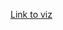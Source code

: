 [Link to viz](https://vega.github.io/editor/#/url/vega-lite/N4IgJAzgxgFgpgWwIYgFwhgF0wBwqgegIDc4BzJAOjIEtMYBXAI0poHsDp5kTykBaADZ04JAKyUAVhDYA7EABoQAEzjQATjRyZ289AEEABMoZJBhpAA8aEQ7CTrMCu+rhJMcZYaYBPQxDhsGlkyQx8AcltoMzhDVxlBBh05Q0w2QwADAB0QYNUcOFlVWUwcjMUQAHcaZXo0AEYADgAGZqV4GjIsBta2kB1MQTg0EABhAHkANQBJABF6gE47JACIZ1V3GFskIsNiJCgoYPddOPdY-kMAVQBpACV9aYA5AFEK5XcUVFAGdUERrC4fBEdRISrUOiMJgMALqKByDwlSjwhAED6YAQAMzY6n4ZDYbGU-CYZAI8OI-Cgv1IEAIyAgHnUaM+BDY1SJ5Jq-HRAigQx2yIgxBAAF8lJhQbIINj1Ag0ABtUCYmiCRkjdEMBCsGQAfXhqkMAF5DYYcrc7jlRQBdJSFfXBMhoUCWJ0gZVwQTKdXnCpWGyuwRIJge8akP5IHBoCUMOAiuNKQM+ODqBWgZDqADWrrYOAOdB8aGalDE4p8BRGDjcFXhghxIwAxHAAExMTHB0W22T2kKugvfEBIMhkVwUDwVsOD4ZKd2ekayOCVPUrNQ6iAIAn0Tw6grqHUIFXCOQVAZDEZQZe2HeGeoAWV91ggrpPcFGbFrKfQjZbbeGYpA0VPftlDYZBggVNp6jEVorTjeM0wcLN+xzPNMD7epS3LdBhHnas3zrT8AHYkGaFpGg7EA7UJB1e1dQdhz4Md0CQCcyCnN0aA9L10HnRcNnoCBV3XNhN2Ubdkz3A9dGPOhAJUNx+MMK9b3vf1+2fV93wbIiSJIio2ExTEAkwNB+HqZo-wA4YgJApAwNQeU2igmDYIUeDM1dBl1DYDMrJAesAGYoAIuBmgANmPMtfOwtjgkZHA3x9dB11kYS5F-Ttu0dfs+1AOiR0SgcWLYmcuJAAocyGHVMQYQRBB8HV9kOY4PFEncdUYIpXC9cUZN8ncoEKTA9gOI5ZHObqBwfJ9eo0-C-MC4Kwr0gyjJM0LzKUSzXWA0C9AchQzOaZy4xtEB4jfUgPPPQDQD7XIijgAoHpKUU4yAA)
